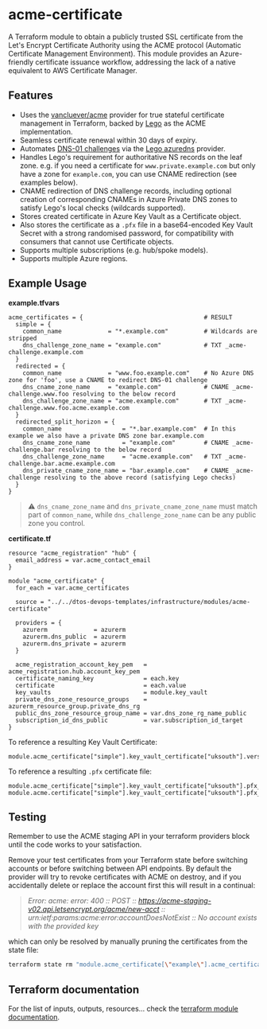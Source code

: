 # acme-certificate

A Terraform module to obtain a publicly trusted SSL certificate from the Let's Encrypt Certificate Authority using the ACME protocol (Automatic Certificate Management Environment). This module provides an Azure-friendly certificate issuance workflow, addressing the lack of a native equivalent to AWS Certificate Manager.


## Features
- Uses the [vancluever/acme](https://registry.terraform.io/providers/vancluever/acme/latest/docs) provider for true stateful certificate management in Terraform, backed by [Lego](https://github.com/go-acme/lego) as the ACME implementation.
- Seamless certificate renewal within 30 days of expiry.
- Automates [DNS-01 challenges](https://letsencrypt.org/docs/challenge-types/) via the [Lego azuredns](https://go-acme.github.io/lego/dns/azuredns/) provider.
- Handles Lego's requirement for authoritative NS records on the leaf zone. e.g. if you need a certificate for `www.private.example.com` but only have a zone for `example.com`, you can use CNAME redirection (see examples below).
- CNAME redirection of DNS challenge records, including optional creation of corresponding CNAMEs in Azure Private DNS zones to satisfy Lego's local checks (wildcards supported).
- Stores created certificate in Azure Key Vault as a Certificate object.
- Also stores the certificate as a `.pfx` file in a base64-encoded Key Vault Secret with a strong randomised password, for compatibility with consumers that cannot use Certificate objects.
- Supports multiple subscriptions (e.g. hub/spoke models).
- Supports multiple Azure regions.

## Example Usage

**example.tfvars**
```hcl
acme_certificates = {                                  # RESULT
  simple = {
    common_name             = "*.example.com"          # Wildcards are stripped
    dns_challenge_zone_name = "example.com"            # TXT _acme-challenge.example.com
  }
  redirected = {
    common_name             = "www.foo.example.com"    # No Azure DNS zone for 'foo', use a CNAME to redirect DNS-01 challenge
    dns_cname_zone_name     = "example.com"            # CNAME _acme-challenge.www.foo resolving to the below record
    dns_challenge_zone_name = "acme.example.com"       # TXT _acme-challenge.www.foo.acme.example.com
  }
  redirected_split_horizon = {
    common_name                 = "*.bar.example.com"  # In this example we also have a private DNS zone bar.example.com
    dns_cname_zone_name         = "example.com"        # CNAME _acme-challenge.bar resolving to the below record
    dns_challenge_zone_name     = "acme.example.com"   # TXT _acme-challenge.bar.acme.example.com
    dns_private_cname_zone_name = "bar.example.com"    # CNAME _acme-challenge resolving to the above record (satisfying Lego checks)
  }
}
```
> ⚠️ `dns_cname_zone_name` and `dns_private_cname_zone_name` must match part of `common_name`, while `dns_challenge_zone_name` can be any public zone you control.

**certificate.tf**
```hcl
resource "acme_registration" "hub" {
  email_address = var.acme_contact_email
}

module "acme_certificate" {
  for_each = var.acme_certificates

  source = "../../dtos-devops-templates/infrastructure/modules/acme-certificate"

  providers = {
    azurerm             = azurerm
    azurerm.dns_public  = azurerm
    azurerm.dns_private = azurerm
  }

  acme_registration_account_key_pem   = acme_registration.hub.account_key_pem
  certificate_naming_key              = each.key
  certificate                         = each.value
  key_vaults                          = module.key_vault
  private_dns_zone_resource_groups    = azurerm_resource_group.private_dns_rg
  public_dns_zone_resource_group_name = var.dns_zone_rg_name_public
  subscription_id_dns_public          = var.subscription_id_target
}
```

To reference a resulting Key Vault Certificate:
```hcl
module.acme_certificate["simple"].key_vault_certificate["uksouth"].versionless_secret_id
```

To reference a resulting `.pfx` certificate file:
```hcl
module.acme_certificate["simple"].key_vault_certificate["uksouth"].pfx_blob_secret_name
module.acme.certificate["simple"].key_vault_certificate["uksouth"].pfx_password
```

## Testing

Remember to use the ACME staging API in your terraform providers block until the code works to your satisfaction.

Remove your test certificates from your Terraform state before switching accounts or before switching between API endpoints. By default the provider will try to revoke certificates with ACME on destroy, and if you accidentally delete or replace the account first this will result in a continual:

> _Error: acme: error: 400 :: POST :: https://acme-staging-v02.api.letsencrypt.org/acme/new-acct :: urn:ietf:params:acme:error:accountDoesNotExist :: No account exists with the provided key_

which can only be resolved by manually pruning the certificates from the state file:
```bash
terraform state rm "module.acme_certificate[\"example\"].acme_certificate.this"
```

## Terraform documentation
For the list of inputs, outputs, resources... check the [terraform module documentation](tfdocs.md).
